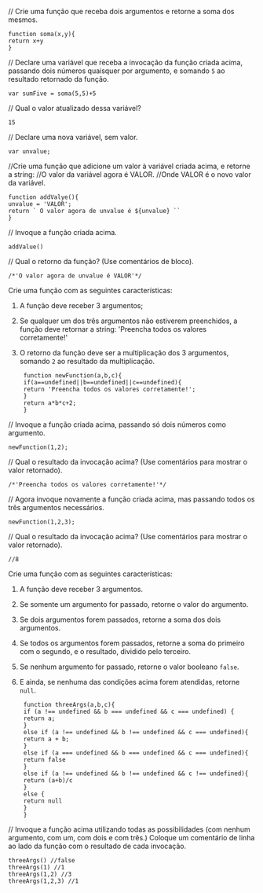 // Crie uma função que receba dois argumentos e retorne a soma dos mesmos.

    function soma(x,y){
    return x+y
    }

// Declare uma variável que receba a invocação da função criada acima, passando dois números quaisquer por argumento, e somando `5` ao resultado retornado da função.

    var sumFive = soma(5,5)+5

// Qual o valor atualizado dessa variável?

    15

// Declare uma nova variável, sem valor.

    var unvalue;


//Crie uma função que adicione um valor à variável criada acima, e retorne a string:
//O valor da variável agora é VALOR.
//Onde VALOR é o novo valor da variável.


    function addValye(){
    unvalue = 'VALOR';
    return ` O valor agora de unvalue é ${unvalue} ``
    }

// Invoque a função criada acima.

    addValue()

// Qual o retorno da função? (Use comentários de bloco).

    /*'O valor agora de unvalue é VALOR'*/


Crie uma função com as seguintes características:

1. A função deve receber 3 argumentos;
2. Se qualquer um dos três argumentos não estiverem preenchidos, a função deve retornar a string: 'Preencha todos os valores corretamente!'
3. O retorno da função deve ser a multiplicação dos 3 argumentos, somando `2` ao resultado da multiplicação.
   
        function newFunction(a,b,c){
        if(a==undefined||b==undefined||c==undefined){
        return 'Preencha todos os valores corretamente!';
        }
        return a*b*c+2;
        }

// Invoque a função criada acima, passando só dois números como argumento.

    newFunction(1,2);

// Qual o resultado da invocação acima? (Use comentários para mostrar o valor retornado).

    /*'Preencha todos os valores corretamente!'*/

// Agora invoque novamente a função criada acima, mas passando todos os três argumentos necessários.

    newFunction(1,2,3);

// Qual o resultado da invocação acima? (Use comentários para mostrar o valor retornado).
    
    //8

Crie uma função com as seguintes características:

1. A função deve receber 3 argumentos.
2. Se somente um argumento for passado, retorne o valor do argumento.
3. Se dois argumentos forem passados, retorne a soma dos dois argumentos.
4. Se todos os argumentos forem passados, retorne a soma do primeiro com o segundo, e o resultado, dividido pelo terceiro.
5. Se nenhum argumento for passado, retorne o valor booleano `false`.
6. E ainda, se nenhuma das condições acima forem atendidas, retorne `null`.

        function threeArgs(a,b,c){
        if (a !== undefined && b === undefined && c === undefined) {
        return a;
        }
        else if (a !== undefined && b !== undefined && c === undefined){
        return a + b;
        }
        else if (a === undefined && b === undefined && c === undefined){
        return false
        }
        else if (a !== undefined && b !== undefined && c !== undefined){
        return (a+b)/c
        }
        else {
        return null
        }
        }

// Invoque a função acima utilizando todas as possibilidades (com nenhum argumento, com um, com dois e com três.) Coloque um comentário de linha ao lado da função com o resultado de cada invocação.

    threeArgs() //false
    threeArgs(1) //1
    threeArgs(1,2) //3
    threeArgs(1,2,3) //1
